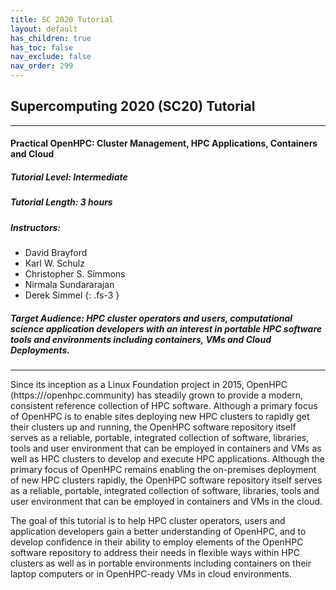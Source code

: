 ```yaml
---
title: SC 2020 Tutorial
layout: default
has_children: true
has_toc: false
nav_exclude: false
nav_order: 299
---
```


## Supercomputing 2020 (SC20) Tutorial

---
#### Practical OpenHPC: Cluster Management, HPC Applications, Containers and Cloud
##### Tutorial Level: Intermediate
##### Tutorial Length: 3 hours
##### Instructors:

* David Brayford
* Karl W. Schulz
* Christopher S. Simmons
* Nirmala Sundararajan
* Derek Simmel
{: .fs-3 }

##### Target Audience: HPC cluster operators and users, computational science application developers with an interest in portable HPC software tools and environments including containers, VMs and Cloud Deployments.


---

Since its inception as a Linux Foundation project in 2015, OpenHPC
(https:///openhpc.community) has steadily grown to provide a modern, consistent
reference collection of HPC software. Although a primary focus of OpenHPC is to
enable sites deploying new HPC clusters to rapidly get their clusters up and
running, the OpenHPC software repository itself serves as a reliable, portable,
integrated collection of software, libraries, tools and user environment that
can be employed in containers and VMs as well as HPC clusters to develop and
execute HPC applications.  Although the primary focus of OpenHPC remains
enabling the on-premises deployment of new HPC clusters rapidly, the OpenHPC
software repository itself serves as a reliable, portable, integrated collection
of software, libraries, tools and user environment that can be employed in
containers and VMs in the cloud. 

The goal of this tutorial is to help HPC cluster operators, users and
application developers gain a better understanding of OpenHPC, and to develop
confidence in their ability to employ elements of the OpenHPC software
repository to address their needs in flexible ways within HPC clusters as well
as in portable environments including containers on their laptop computers or in
OpenHPC-ready VMs in cloud environments.
